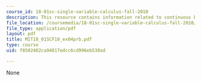 ```yaml
---
course_id: 18-01sc-single-variable-calculus-fall-2010
description: This resource contains information related to continuous but not smooth.
file_location: /coursemedia/18-01sc-single-variable-calculus-fall-2010/f8502402ca94817edcc6cd996eb538ad_MIT18_01SCF10_ex04prb.pdf
file_type: application/pdf
layout: pdf
title: MIT18_01SCF10_ex04prb.pdf
type: course
uid: f8502402ca94817edcc6cd996eb538ad

---
```

None